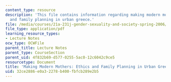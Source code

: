 ```yaml
---
content_type: resource
description: 'This file contains information regarding making modern mothers: ethics
  and family planning in urban greece.'
file: /media/courses/21a-231j-gender-sexuality-and-society-spring-2006/32ce2886e0a32278b400fbfcb289e2b5_MIT21A_213JS06_make_mod.pdf
file_type: application/pdf
learning_resource_types:
- Lecture Notes
ocw_type: OCWFile
parent_title: Lecture Notes
parent_type: CourseSection
parent_uid: 4f832b69-d577-0255-5ac0-12c6042c9ce5
resourcetype: Document
title: 'Making Modern Mothers: Ethics and Family Planning in Urban Greece'
uid: 32ce2886-e0a3-2278-b400-fbfcb289e2b5
---
```

